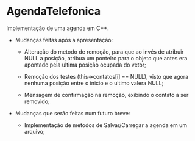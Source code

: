 # AgendaTelefonica
Implementação de uma agenda em C++.

- Mudanças feitas após a apresentação:
  
   * Alteração do metodo de remoção, para que ao invés de atribuir NULL a posição, atribua um ponteiro para o objeto que antes era apontado pela ultima posição ocupada do vetor;
  
   * Remoção dos testes (this->contatos[i] == NULL), visto que agora nenhuma posição entre o inicio e o ultimo valera NULL;
    
   * Mensagem de confirmação na remoção, exibindo o contato a ser removido;
   
- Mudanças que serão feitas num futuro breve: 

   * Implementação de metodos de Salvar/Carregar a agenda em um arquivo;
